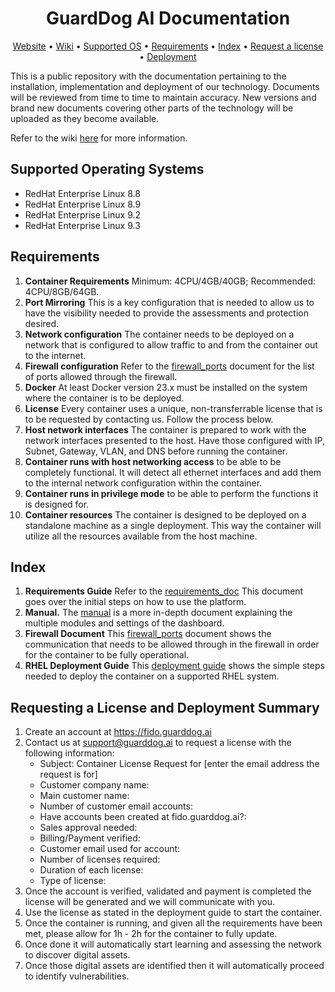 <h1 align="center">GuardDog AI Documentation</h1>

<div align="center">

[Website](https://guarddog.ai) •
[Wiki](https://github.com/guarddog-dev/GUARDDOG-AI-Documentation/wiki) •
[Supported OS](#supported-operating-systems) •
[Requirements](#requirements) •
[Index](#index) •
[Request a license](#requesting-a-license-and-deployment-summary) •
[Deployment](#requesting-a-license-and-deployment-summary)

</div>

This is a public repository with the documentation pertaining to the installation, implementation and deployment of our technology. Documents will be reviewed from time to time to maintain accuracy. New versions and brand new documents covering other parts of the technology will be uploaded as they become available.

Refer to the wiki [here](https://github.com/guarddog-dev/GUARDDOG-AI-Documentation/wiki) for more information.


## Supported Operating Systems
- RedHat Enterprise Linux 8.8
- RedHat Enterprise Linux 8.9
- RedHat Enterprise Linux 9.2
- RedHat Enterprise Linux 9.3

## Requirements
1. **Container Requirements** Minimum: 4CPU/4GB/40GB; Recommended: 4CPU/8GB/64GB.
2. **Port Mirroring** This is a key configuration that is needed to allow us to have the visibility needed to provide the assessments and protection desired.
3. **Network configuration** The container needs to be deployed on a network that is configured to allow traffic to and from the container out to the internet.
4. **Firewall configuration** Refer to the [firewall_ports](https://github.com/guarddog-dev/GUARDDOG-AI-Documentation/blob/main/Firewall%20Ports-v3.pdf) document for the list of ports allowed through the firewall.
5. **Docker** At least Docker version 23.x must be installed on the system where the container is to be deployed.
6. **License** Every container uses a unique, non-transferrable license that is to be requested by contacting us. Follow the process below.
7. **Host network interfaces** The container is prepared to work with the network interfaces presented to the host. Have those configured with IP, Subnet, Gateway, VLAN, and DNS before running the container.
8. **Container runs with host networking access** to be able to be completely functional. It will detect all ethernet interfaces and add them to the internal network configuration within the container.
9. **Container runs in privilege mode** to be able to perform the functions it is designed for.
10. **Container resources** The container is designed to be deployed on a standalone machine as a single deployment. This way the container will utilize all the resources available from the host machine.

## Index
1. **Requirements Guide** Refer to the [requirements_doc](https://github.com/guarddog-dev/GUARDDOG-AI-Documentation/blob/main/GuardDog%20Fido%20Installation%20%26%20Configuration%20Requirements.pdf) This document goes over the initial steps on how to use the platform.
2. **Manual.** The [manual](https://github.com/guarddog-dev/GUARDDOG-AI-Documentation/blob/main/Protective%20Cloud%20Services%20v3%20-%20StepbyStep%20-%2020231010.pdf) is a more in-depth document explaining the multiple modules and settings of the dashboard.
3. **Firewall Document** This [firewall_ports](https://github.com/guarddog-dev/GUARDDOG-AI-Documentation/blob/main/Firewall%20Ports-v3.pdf) document shows the communication that needs to be allowed through in the firewall in order for the container to be fully operational.
4. **RHEL Deployment Guide** This [deployment guide](https://github.com/guarddog-dev/GUARDDOG-AI-Documentation/blob/main/GuardDog%20AI%20Container%20Deployment%20Guide%20-%20RHEL%20(1).pdf) shows the simple steps needed to deploy the container on a supported RHEL system.

## Requesting a License and Deployment Summary
1. Create an account at https://fido.guarddog.ai
2. Contact us at support@guarddog.ai to request a license with the following information:
    - Subject: Container License Request for [enter the email address the request is for]    
    - Customer company name:  
    - Main customer name: 
    - Number of customer email accounts: 
    - Have accounts been created at fido.guarddog.ai?: 
    - Sales approval needed:
    - Billing/Payment verified: 
    - Customer email used for account: 
    - Number of licenses required: 
    - Duration of each license: 
    - Type of license: 
3. Once the account is verified, validated and payment is completed the license will be generated and we will communicate with you.
4. Use the license as stated in the deployment guide to start the container.
5. Once the container is running, and given all the requirements have been met, please allow for 1h - 2h for the container to fully update. 
6. Once done it will automatically start learning and assessing the network to discover digital assets.
7. Once those digital assets are identified then it will automatically proceed to identify vulnerabilities.
